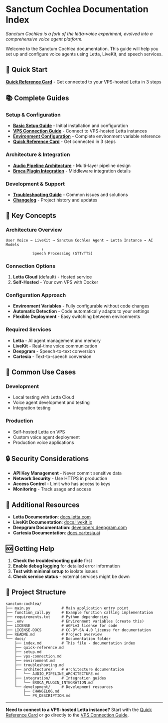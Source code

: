 # Sanctum Cochlea Documentation Index

*Sanctum Cochlea is a fork of the letta-voice experiment, evolved into a comprehensive voice agent platform.*

Welcome to the Sanctum Cochlea documentation. This guide will help you set up and configure voice agents using Letta, LiveKit, and speech services.

## 🚀 Quick Start

**[Quick Reference Card](quick-reference.md)** - Get connected to your VPS-hosted Letta in 3 steps

## 📚 Complete Guides

### Setup & Configuration
- **[Basic Setup Guide](setup.md)** - Initial installation and configuration
- **[VPS Connection Guide](vps-connection.md)** - Connect to VPS-hosted Letta instances
- **[Environment Configuration](environment.md)** - Complete environment variable reference
- **[Quick Reference Card](quick-reference.md)** - Get connected in 3 steps

### Architecture & Integration
- **[Audio Pipeline Architecture](../architecture/AUDIO_PIPELINE_ARCHITECTURE.md)** - Multi-layer pipeline design
- **[Broca Plugin Integration](../integration/BROCA_PLUGIN_INTEGRATION.md)** - Middleware integration details

### Development & Support
- **[Troubleshooting Guide](troubleshooting.md)** - Common issues and solutions
- **[Changelog](../development/CHANGELOG.md)** - Project history and updates

## 🔧 Key Concepts

### Architecture Overview
```
User Voice → LiveKit → Sanctum Cochlea Agent → Letta Instance → AI Models
                ↓
            Speech Processing (STT/TTS)
```

### Connection Options
1. **Letta Cloud** (default) - Hosted service
2. **Self-Hosted** - Your own VPS with Docker

### Configuration Approach
- **Environment Variables** - Fully configurable without code changes
- **Automatic Detection** - Code automatically adapts to your settings
- **Flexible Deployment** - Easy switching between environments

### Required Services
- **Letta** - AI agent management and memory
- **LiveKit** - Real-time voice communication
- **Deepgram** - Speech-to-text conversion
- **Cartesia** - Text-to-speech conversion

## 🎯 Common Use Cases

### Development
- Local testing with Letta Cloud
- Voice agent development and testing
- Integration testing

### Production
- Self-hosted Letta on VPS
- Custom voice agent deployment
- Production voice applications

## 🔒 Security Considerations

- **API Key Management** - Never commit sensitive data
- **Network Security** - Use HTTPS in production
- **Access Control** - Limit who has access to keys
- **Monitoring** - Track usage and access

## 📖 Additional Resources

- **Letta Documentation**: [docs.letta.com](https://docs.letta.com)
- **LiveKit Documentation**: [docs.livekit.io](https://docs.livekit.io)
- **Deepgram Documentation**: [developers.deepgram.com](https://developers.deepgram.com)
- **Cartesia Documentation**: [docs.cartesia.ai](https://docs.cartesia.ai)

## 🆘 Getting Help

1. **Check the troubleshooting guide** first
2. **Enable debug logging** for detailed error information
3. **Test with minimal setup** to isolate issues
4. **Check service status** - external services might be down

## 📝 Project Structure

```
sanctum-cochlea/
├── main.py              # Main application entry point
├── function_call.py     # Example function calling implementation
├── requirements.txt     # Python dependencies
├── .env                 # Environment variables (create this)
├── LICENSE              # AGPLv3 license for code
├── LICENSE-DOCS         # CC-BY-SA 4.0 license for documentation
├── README.md            # Project overview
└── docs/                # Documentation folder
    ├── index.md         # This file - documentation index
    ├── quick-reference.md
    ├── setup.md
    ├── vps-connection.md
    ├── environment.md
    ├── troubleshooting.md
    ├── architecture/    # Architecture documentation
    │   └── AUDIO_PIPELINE_ARCHITECTURE.md
    ├── integration/     # Integration guides
    │   └── BROCA_PLUGIN_INTEGRATION.md
    └── development/     # Development resources
        ├── CHANGELOG.md
        └── PR_DESCRIPTION.md
```

---

**Need to connect to a VPS-hosted Letta instance?** Start with the [Quick Reference Card](quick-reference.md) or go directly to the [VPS Connection Guide](vps-connection.md). 
